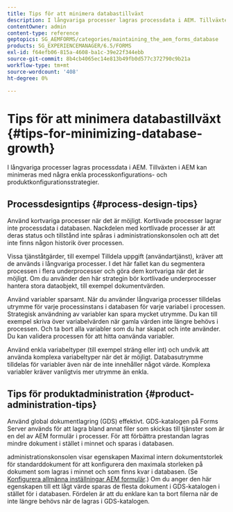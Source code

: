 ```yaml
---
title: Tips för att minimera databastillväxt
description: I långvariga processer lagras processdata i AEM. Tillväxten i AEM kan minimeras med några enkla processkonfigurations- och produktkonfigurationsstrategier.
contentOwner: admin
content-type: reference
geptopics: SG_AEMFORMS/categories/maintaining_the_aem_forms_database
products: SG_EXPERIENCEMANAGER/6.5/FORMS
exl-id: f64efb06-815a-4608-ba1c-39e22f344ebb
source-git-commit: 8b4cb4065ec14e813b49fb0d577c372790c9b21a
workflow-type: tm+mt
source-wordcount: '408'
ht-degree: 0%

---
```


# Tips för att minimera databastillväxt {#tips-for-minimizing-database-growth}

I långvariga processer lagras processdata i AEM. Tillväxten i AEM kan minimeras med några enkla processkonfigurations- och produktkonfigurationsstrategier.

## Processdesigntips {#process-design-tips}

Använd kortvariga processer när det är möjligt. Kortlivade processer lagrar inte processdata i databasen. Nackdelen med kortlivade processer är att deras status och tillstånd inte spåras i administrationskonsolen och att det inte finns någon historik över processen.

Vissa tjänståtgärder, till exempel Tilldela uppgift (användartjänst), kräver att de används i långvariga processer. I det här fallet kan du segmentera processen i flera underprocesser och göra dem kortvariga när det är möjligt. Om du använder den här strategin bör kortlivade underprocesser hantera stora dataobjekt, till exempel dokumentvärden.

Använd variabler sparsamt. När du använder långvariga processer tilldelas utrymme för varje processinstans i databasen för varje variabel i processen. Strategisk användning av variabler kan spara mycket utrymme. Du kan till exempel skriva över variabelvärden när gamla värden inte längre behövs i processen. Och ta bort alla variabler som du har skapat och inte använder. Du kan validera processen för att hitta oanvända variabler.

Använd enkla variabeltyper (till exempel sträng eller int) och undvik att använda komplexa variabeltyper när det är möjligt. Databasutrymme tilldelas för variabler även när de inte innehåller något värde. Komplexa variabler kräver vanligtvis mer utrymme än enkla.

## Tips för produktadministration {#product-administration-tips}

Använd global dokumentlagring (GDS) effektivt. GDS-katalogen på Forms Server används för att lagra bland annat filer som skickas till tjänster som är en del av AEM formulär i processer. För att förbättra prestandan lagras mindre dokument i stället i minnet och sparas i databasen.

administrationskonsolen visar egenskapen Maximal intern dokumentstorlek för standarddokument för att konfigurera den maximala storleken på dokument som lagras i minnet och som finns kvar i databasen. (Se [Konfigurera allmänna inställningar AEM formulär](/help/forms/using/admin-help/configure-general-aem-forms-settings.md#configure-general-aem-forms-settings).) Om du anger den här egenskapen till ett lågt värde sparas de flesta dokument i GDS-katalogen i stället för i databasen. Fördelen är att du enklare kan ta bort filerna när de inte längre behövs när de lagras i GDS-katalogen.
